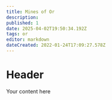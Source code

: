 ```yaml
---
title: Mines of Or
description: 
published: 1
date: 2025-04-02T19:50:34.192Z
tags: or
editor: markdown
dateCreated: 2022-01-24T17:09:27.578Z
---
```


# Header
Your content here
